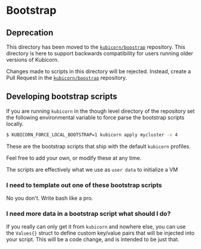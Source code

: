 # Bootstrap

## Deprecation

This directory has been moved to the [`kubicorn/boostrap`](https://github.com/kubicorn/bootstrap) repository. This directory is here to support backwards compatibility for users running older versions of Kubicorn.

Changes made to scripts in this directory will be rejected. Instead, create a Pull Request in the [`kubicorn/boostrap`](https://github.com/kubicorn/bootstrap) repository.

## Developing bootstrap scripts

If you are running `kubicorn` in the though level directory of the repository set the following environmental variable to force parse the bootstrap scripts locally.

```bash
$ KUBICORN_FORCE_LOCAL_BOOTSTRAP=1 kubicorn apply mycluster -v 4

```

These are the bootstrap scripts that ship with the default `kubicorn` profiles.

Feel free to add your own, or modify these at any time.

The scripts are effectively what we use as `user data` to initialize a VM

### I need to template out one of these bootstrap scripts

No you don't. Write bash like a pro.

### I need more data in a bootstrap script what should I do?

If you really can only get it from `kubicorn` and nowhere else, you can use the `Values{}` struct to define custom key/value pairs that will be injected into your script.
This will be a code change, and is intended to be just that.